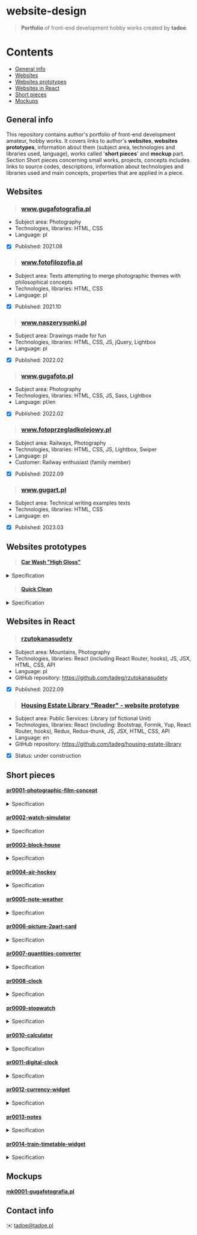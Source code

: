 # website-design
> **Portfolio** of front-end development hobby works created by **tadoe**.

# Contents
* [General info](#general-info)
* [Websites](#websites)
* [Websites prototypes](#websites-prototypes)
* [Websites in React](#websites-in-react)
* [Short pieces](#short-pieces)
* [Mockups](#mockups)

## General info 
This repository contains author's portfolio of front-end development amateur, hobby works. It covers links to author's **websites**, **websites prototypes**, information about them (subject area, technologies and libraries used, language), works called '**short pieces**' and **mockup** part. Section Short pieces concerning small works, projects, concepts includes links to source codes, descriptions, information about technologies and libraries used and main concepts, properties that are applied in a piece.

## Websites

> ### www.gugafotografia.pl
  - Subject area: Photography
  - Technologies, libraries: HTML, CSS
  - Language: pl
  - [x] Published: 2021.08

> ### www.fotofilozofia.pl
  - Subject area: Texts attempting to merge photographic themes with philosophical concepts
  - Technologies, libraries: HTML, CSS
  - Language: pl
  - [x] Published: 2021.10
  
> ### www.naszerysunki.pl
  - Subject area: Drawings made for fun
  - Technologies, libraries: HTML, CSS, JS, jQuery, Lightbox
  - Language: pl
  - [x] Published: 2022.02

> ### www.gugafoto.pl
  - Subject area: Photography
  - Technologies, libraries: HTML, CSS, JS, Sass, Lightbox
  - Language: pl/en
  - [x] Published: 2022.02

> ### www.fotoprzegladkolejowy.pl
  - Subject area: Railways, Photography
  - Technologies, libraries: HTML, CSS, JS, Lightbox, Swiper
  - Language: pl
  - Customer: Railway enthusiast (family member)
  - [x] Published: 2022.09
  
 > ### www.gugart.pl
  - Subject area: Technical writing examples texts
  - Technologies, libraries: HTML, CSS
  - Language: en
  - [x] Published: 2023.03
  
## Websites prototypes

> #### [Car Wash "High Gloss"](http://www.tadoe.pl/prototypes/carwash/index.html)
<details>
<summary>Specification</summary>
<ul>
<li>Subject area: Business Services: Car Washing (of fictional Business Unit)</li>
<li>Technologies, libraries: HTML, CSS, JS</li>
<li>Language: en</li>
<li>Published: 2022.07</li>
</ul>
</details>

> #### [Quick Clean](http://www.tadoe.pl/prototypes/quickclean/index.html)
<details>
<summary>Specification</summary>
<ul>
<li>Subject area: Business Services: Furniture and car upholstery cleaning (of fictional Business Unit)</li>
<li>Technologies, libraries: HTML, CSS, JS</li>
<li>Language: en</li>
<li>Published: 2022.07</li>
</ul>
</details>

## Websites in React

> ### [rzutokanasudety](https://tadeg.github.io/rzutokanasudety)
  - Subject area: Mountains, Photography
  - Technologies, libraries: React (including React Router, hooks), JS, JSX, HTML, CSS, API
  - Language: pl
  - GitHub repository: https://github.com/tadeg/rzutokanasudety
  - [x] Published: 2022.09

> ### [Housing Estate Library "Reader" - website prototype](https://tadeg.github.io/housing-estate-library/)
  - Subject area: Public Services: Library (of fictional Unit)
  - Technologies, libraries: React (including: Bootstrap, Formik, Yup, React Router, hooks), Redux, Redux-thunk, JS, JSX, HTML, CSS, API
  - Language: en
  - GitHub repository: https://github.com/tadeg/housing-estate-library
  - [x] Status: under construction

## Short pieces 

#### [pr0001-photographic-film-concept](https://github.com/tadeg/website-design/tree/main/pr0001-photographic-film-concept)
<details>
<summary>Specification</summary>
<ul>
<li>Description: The concept of images placing on the website using a design of an old, analog photographic film</li>
<li>Technologies, libraries: HTML, CSS</li>
<li>Main concepts, properties: position, float</li>
<li>Published: 2022.02</li>
</ul>
</details>

#### [pr0002-watch-simulator](https://github.com/tadeg/website-design/tree/main/pr0002-watch-simulator)
<details>
<summary>Specification</summary>
<ul>
<li>Description: An animation of a rotating element drawn in the shape of a watch hand</li>
<li>Technologies, libraries: HTML, CSS, jQuery</li>
<li>Main concepts, properties: position, transform, linear-gradient</li>
<li>Published: 2022.03</li>
</ul>
</details>

#### [pr0003-block-house](https://github.com/tadeg/website-design/tree/main/pr0003-block-house)
<details>
<summary>Specification</summary>
<ul>
<li>Description: An animation of a block house building</li>
<li>Technologies, libraries: HTML, CSS, jQuery</li>
<li>Main concepts, properties: position, transform</li>
<li>Published: 2022.04</li>
</ul>
</details>

#### [pr0004-air-hockey](https://github.com/tadeg/website-design/tree/main/pr0004-air-hockey)
<details>
<summary>Specification</summary>
<ul>
<li>Description: An animation of an air hockey game</li>
<li>Technologies, libraries: HTML, CSS, jQuery</li>
<li>Main concepts, properties: keyframes, animation, position, transform, linear-gradient</li>
<li>Published: 2022.04</li>
</ul>
</details>

#### [pr0005-note-weather](https://github.com/tadeg/website-design/tree/main/pr0005-note-weather)
<details>
<summary>Specification</summary>
<ul>
<li>Description: Notes and todo list with weather information section and some ideas displayed in random mode</li>
<li>Technologies, libraries: HTML, CSS, JS, API</li>
<li>Main concepts, properties: flexbox, input, axios (get, then, catch), createElement, append, e.target</li>
<li>Published: 2022.04</li>
</ul>
</details>

#### [pr0006-picture-2part-card](https://github.com/tadeg/website-design/tree/main/pr0006-picture-2part-card)
<details>
<summary>Specification</summary>
<ul>
<li>Description: Two-part card with animations that uses 3d effect</li>
<li>Technologies, libraries: HTML, CSS, JS</li>
<li>Main concepts, properties: perspective, transform-style: preserve-3d, flexbox, keyframes, animation, position</li>
<li>Published: 2022.04</li>
</ul>
</details>

#### [pr0007-quantities-converter](https://github.com/tadeg/website-design/tree/main/pr0007-quantities-converter)
<details>
<summary>Specification</summary>
<ul>
<li>Description: Converter of physical quantities (Meters to Feet, Centimeters to Inches, Kilometers to Miles, Celsius to Fahrenheit, Kilograms to Pounds, Grams to Ounces)</li>
<li>Technologies, libraries: HTML, CSS, JS</li>
<li>Main concepts, properties: flexbox, input, innerHTML, physical conversion formulas</li>
<li>Published: 2022.05</li>
</ul>
</details>

#### [pr0008-clock](https://github.com/tadeg/website-design/tree/main/pr0008-clock)
<details>
<summary>Specification</summary>
<ul>
<li>Description: Clock</li>
<li>Technologies, libraries: HTML, CSS, JS</li>
<li>Main concepts, properties: flexbox, transform, new Date, getHours, getMinutes, getSeconds</li>
<li>Published: 2022.05</li>
</ul>
</details>

#### [pr0009-stopwatch](https://github.com/tadeg/website-design/tree/main/pr0009-stopwatch)
<details>
<summary>Specification</summary>
<ul>
<li>Description: Stopwatch</li>
<li>Technologies, libraries: HTML, CSS, JS</li>
<li>Main concepts, properties: flexbox, transform, setInterval</li>
<li>Published: 2023.01</li>
</ul>
</details>

#### [pr0010-calculator](https://github.com/tadeg/website-design/tree/main/pr0010-calculator)
<details>
<summary>Specification</summary>
<ul>
<li>Description: Calculator</li>
<li>Technologies, libraries: HTML, CSS, JS</li>
<li>Main concepts, properties: flexbox, linear-gradient, textContent, eval</li>
<li>Published: 2023.01</li>
</ul>
</details>

#### [pr0011-digital-clock](https://github.com/tadeg/website-design/tree/main/pr0011-digital-clock)
<details>
<summary>Specification</summary>
<ul>
<li>Description: Digital clock</li>
<li>Technologies, libraries: HTML, CSS, JS</li>
<li>Main concepts, properties: flexbox, new Date, getDay, getDate, getMonth, getFullYear, getHours, getMinutes, getSeconds, setInterval</li>
<li>Published: 2023.01</li>
</ul>
</details>

#### [pr0012-currency-widget](https://github.com/tadeg/website-design/tree/main/pr0012-currency-widget)
<details>
<summary>Specification</summary>
<ul>
<li>Description: Currency widget</li>
<li>Technologies, libraries: HTML, CSS, JS, API</li>
<li>Main concepts, properties: flexbox, fetch, toFixed</li>
<li>Published: 2023.01</li>
</ul>
</details>

#### [pr0013-notes](https://github.com/tadeg/website-design/tree/main/pr0013-notes)
<details>
<summary>Specification</summary>
<ul>
<li>Description: Notes</li>
<li>Technologies, libraries: HTML, CSS, JS</li>
<li>Main concepts, properties: flexbox, select, options, textArea, innerHTML</li>
<li>Published: 2023.01</li>
</ul>
</details>

#### [pr0014-train-timetable-widget](https://github.com/tadeg/website-design/tree/main/pr0014-train-timetable-widget)
<details>
<summary>Specification</summary>
<ul>
<li>Description: Simulator of a train timetable widget</li>
<li>Technologies, libraries: HTML, CSS, JS</li>
<li>Main concepts, properties: table, keyframes, Array.from(), createElement, append</li>
<li>Published: 2023.01</li>
</ul>
</details>

## Mockups
#### [mk0001-gugafotografia.pl](https://github.com/tadeg/website-design/tree/main/mockups/mk0001-gugafotografia.pl)

## Contact info
✉️ tadoe@tadoe.pl
